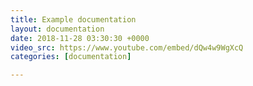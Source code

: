```yaml
---
title: Example documentation
layout: documentation
date: 2018-11-28 03:30:30 +0000
video_src: https://www.youtube.com/embed/dQw4w9WgXcQ
categories: [documentation]

---
```

